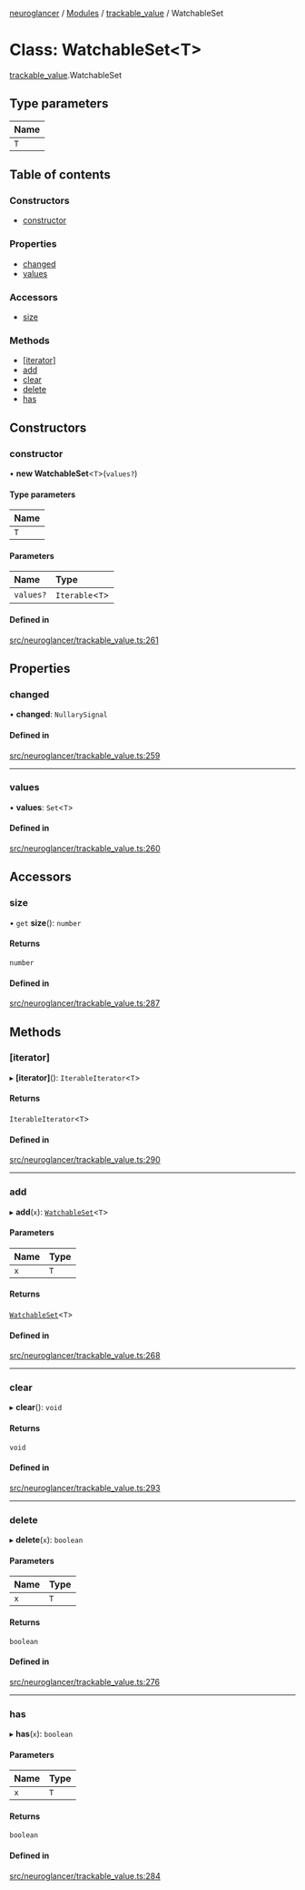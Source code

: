 [neuroglancer](../README.md) / [Modules](../modules.md) / [trackable\_value](../modules/trackable_value.md) / WatchableSet

# Class: WatchableSet<T\>

[trackable_value](../modules/trackable_value.md).WatchableSet

## Type parameters

| Name |
| :------ |
| `T` |

## Table of contents

### Constructors

- [constructor](trackable_value.WatchableSet.md#constructor)

### Properties

- [changed](trackable_value.WatchableSet.md#changed)
- [values](trackable_value.WatchableSet.md#values)

### Accessors

- [size](trackable_value.WatchableSet.md#size)

### Methods

- [[iterator]](trackable_value.WatchableSet.md#[iterator])
- [add](trackable_value.WatchableSet.md#add)
- [clear](trackable_value.WatchableSet.md#clear)
- [delete](trackable_value.WatchableSet.md#delete)
- [has](trackable_value.WatchableSet.md#has)

## Constructors

### constructor

• **new WatchableSet**<`T`\>(`values?`)

#### Type parameters

| Name |
| :------ |
| `T` |

#### Parameters

| Name | Type |
| :------ | :------ |
| `values?` | `Iterable`<`T`\> |

#### Defined in

[src/neuroglancer/trackable_value.ts:261](https://github.com/ActiveBrainAtlas2/neuroglancer/blob/285e65d7/src/neuroglancer/trackable_value.ts#L261)

## Properties

### changed

• **changed**: `NullarySignal`

#### Defined in

[src/neuroglancer/trackable_value.ts:259](https://github.com/ActiveBrainAtlas2/neuroglancer/blob/285e65d7/src/neuroglancer/trackable_value.ts#L259)

___

### values

• **values**: `Set`<`T`\>

#### Defined in

[src/neuroglancer/trackable_value.ts:260](https://github.com/ActiveBrainAtlas2/neuroglancer/blob/285e65d7/src/neuroglancer/trackable_value.ts#L260)

## Accessors

### size

• `get` **size**(): `number`

#### Returns

`number`

#### Defined in

[src/neuroglancer/trackable_value.ts:287](https://github.com/ActiveBrainAtlas2/neuroglancer/blob/285e65d7/src/neuroglancer/trackable_value.ts#L287)

## Methods

### [iterator]

▸ **[iterator]**(): `IterableIterator`<`T`\>

#### Returns

`IterableIterator`<`T`\>

#### Defined in

[src/neuroglancer/trackable_value.ts:290](https://github.com/ActiveBrainAtlas2/neuroglancer/blob/285e65d7/src/neuroglancer/trackable_value.ts#L290)

___

### add

▸ **add**(`x`): [`WatchableSet`](trackable_value.WatchableSet.md)<`T`\>

#### Parameters

| Name | Type |
| :------ | :------ |
| `x` | `T` |

#### Returns

[`WatchableSet`](trackable_value.WatchableSet.md)<`T`\>

#### Defined in

[src/neuroglancer/trackable_value.ts:268](https://github.com/ActiveBrainAtlas2/neuroglancer/blob/285e65d7/src/neuroglancer/trackable_value.ts#L268)

___

### clear

▸ **clear**(): `void`

#### Returns

`void`

#### Defined in

[src/neuroglancer/trackable_value.ts:293](https://github.com/ActiveBrainAtlas2/neuroglancer/blob/285e65d7/src/neuroglancer/trackable_value.ts#L293)

___

### delete

▸ **delete**(`x`): `boolean`

#### Parameters

| Name | Type |
| :------ | :------ |
| `x` | `T` |

#### Returns

`boolean`

#### Defined in

[src/neuroglancer/trackable_value.ts:276](https://github.com/ActiveBrainAtlas2/neuroglancer/blob/285e65d7/src/neuroglancer/trackable_value.ts#L276)

___

### has

▸ **has**(`x`): `boolean`

#### Parameters

| Name | Type |
| :------ | :------ |
| `x` | `T` |

#### Returns

`boolean`

#### Defined in

[src/neuroglancer/trackable_value.ts:284](https://github.com/ActiveBrainAtlas2/neuroglancer/blob/285e65d7/src/neuroglancer/trackable_value.ts#L284)
